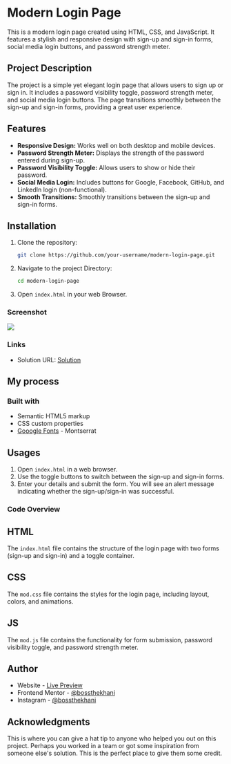 # Modern Login Page

This is a modern login page created using HTML, CSS, and JavaScript. It features a stylish and responsive design with sign-up and sign-in forms, social media login buttons, and password strength meter.

## Project Description

The project is a simple yet elegant login page that allows users to sign up or sign in. It includes a password visibility toggle, password strength meter, and social media login buttons. The page transitions smoothly between the sign-up and sign-in forms, providing a great user experience.

## Features

- **Responsive Design:** Works well on both desktop and mobile devices.
- **Password Strength Meter:** Displays the strength of the password entered during sign-up.
- **Password Visibility Toggle:** Allows users to show or hide their password.
- **Social Media Login:** Includes buttons for Google, Facebook, GitHub, and LinkedIn login (non-functional).
- **Smooth Transitions:** Smoothly transitions between the sign-up and sign-in forms.

## Installation

1. Clone the repository:
   ```sh
   git clone https://github.com/your-username/modern-login-page.git
2. Navigate to the project Directory:
    ```sh
    cd modern-login-page
3. Open `index.html` in your web Browser.

### Screenshot

![](./img/Desktop_Preview.png)


### Links

- Solution URL: [Solution](https://github.com/bossthekhani/modern_login_page)


## My process

### Built with

- Semantic HTML5 markup
- CSS custom properties
- [Gooogle Fonts](https://fonts.google.com) - Montserrat 

## Usages
1. Open `index.html` in a web browser.
2. Use the toggle buttons to switch between the sign-up and sign-in forms.
3. Enter your details and submit the form. You will see an alert message indicating whether the sign-up/sign-in was successful.

### Code Overview
## HTML
The `index.html` file contains the structure of the login page with two forms (sign-up and sign-in) and a toggle container.
## CSS
The `mod.css` file contains the styles for the login page, including layout, colors, and animations.
## JS
The `mod.js` file contains the functionality for form submission, password visibility toggle, and password strength meter.

## Author

- Website - [Live Preview](https://www.your-site.com)
- Frontend Mentor - [@bossthekhani](https://www.frontendmentor.io/profile/bossthekhani)
- Instagram - [@bossthekhani](https://www.twitter.com/bossthekhani)

## Acknowledgments

This is where you can give a hat tip to anyone who helped you out on this project. Perhaps you worked in a team or got some inspiration from someone else's solution. This is the perfect place to give them some credit.

